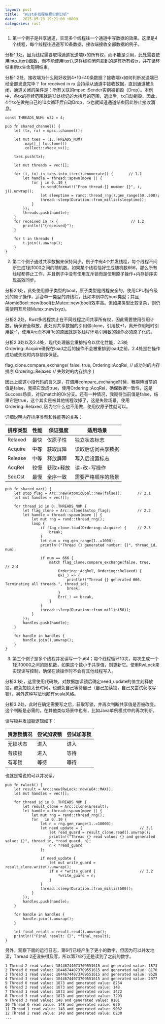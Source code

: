 ```yaml
---
layout: post
title:  "Rust多线程编程实例分析"
date:   2025-05-28 19:21:00 +0800
categories: rust
---
```


1. 第一个例子是共享通道，实现多个线程往一个通道中写数据的效果。这里是4个线程，每个线程往通道写10条数据，接收端接收全部数据的例子。

分析1.1处，因为线程需要取得通道发送端tx的所有权，而不能是引用，此处需要使用into_iter()函数，而不能使用iter(),这样线程闭包拿到的是有所有权tx，并在循环结束后tx生命周期结束。

分析1.2处，接收端为什么刚好收到4*10=40条数据？接收端rx如何判断发送端已经全部发送完毕？
for received in rx 会持续从通道中接收数据，直到通道被关闭，通道关闭的条件是：所有关联的mpsc::Sender实例被销毁（Drop）。本例中，各tx的存续范围就是1.1处标记的大括号的范围，退出后，tx自动销毁。因此，4个tx在做完自己的10次循环后自动Drop，rx也就知道通道结束因此停止接收消息。

```
const THREADS_NUM: u32 = 4;

pub fn shared_channel() {
    let (tx, rx) = mpsc::channel();

    let mut txes = (1..THREADS_NUM)
        .map(|_| tx.clone())
        .collect::<Vec<_>>();

    txes.push(tx);

    let mut threads = vec![];

    for (i, tx) in txes.into_iter().enumerate() {       // 1.1
        let handle = thread::spawn(move || { 
            for j in 0..10 {
                tx.send(format!("From thread-{} number {}", i, j)).unwrap();
                let sleeptime = rand::thread_rng().gen_range(50..500);
                thread::sleep(Duration::from_millis(sleeptime));
            }
        });
        threads.push(handle);
    }
    for received in rx {                                 // 1.2 
        println!("{received}");
    }

    for t in threads {
        t.join().unwrap();
    }
}
```

2. 第二个例子通过共享数据来保持同步。例子中有4个并发线程，每个线程不间断生成1到1000之间的随机数。如果某个线程恰好生成随机数666，那么所有线程都停止工作。并且例子中没有使用互斥锁而是使用原子操作+内存排序实现高效同步。

分析2.1处，此处使用原子类型的bool，原子类型是线程安全的，使用CPU指令级别的原子操作，适合单一类型的跨线程，比如本例中的bool类型；并且AtomicBool::new(bool)比Mutex::new(bool)效率高。但如果类型比较复杂，则仍需使用互斥锁Mutex::new(xyz)。

分析2.2处，Rust多线程禁止在不同线程之间共享所有权，因此需要使用引用计数，确保安全释放。此处对共享数据的引用做clone，引用数+1，离开作用域时引用数-1，使用Arc而不用Rc的原因就是多线程环境引用数的操作必须原子化的。

分析2.3处以及2.4处，现代处理器会重排指令以优化性能，2.3处Ordering::Acquire确保在load之后的操作不会被重排到load之前，2.4处是在操作成功或失败时内存排序保证。

flag_clone.compare_exchange(
    false, true,
    Ordering::AcqRel,  // 成功时的内存排序
    Ordering::Relaxed  // 失败时的内存排序
)

因此上面这小段代码的含义是，在调用compare_exchange时候，我期待当前的值是false，我把它改成true，使用Ordering::AcqRel，确保数据一致性，这是Success场景，对应match的Ok分支。还有一种情况，我期待当前值是false，结果它是true，这个其实是被其他线程改掉了，这是失败场景，使用Ordering::Relaxed, 因为它什么也不用做，使用仅原子性就可以。

详细说明内存排序类型和性能等的关系：

| 排序类型 | 性能 | 保证强度 | 适用场景 |
| ---- | ---- | ---- | ---- |
| Relaxed | 最快 | 仅原子性 | 独立状态标志 |
| Acquire | 中等 | 获取屏障 | 读取后访问共享数据 |
| Release | 中等 | 释放屏障 | 写入后设置标志 |
| AcqRel | 较慢 | 获取+释放 | 读-改-写操作 |
| SeqCst | 最慢 | 全序一致 | 需要严格顺序的场景 |


```
pub fn shared_var() {
    let stop_flag = Arc::new(AtomicBool::new(false));       // 2.1 
    let mut handles = vec![];

    for thread_id in 0..THREADS_NUM {
        let flag_clone = Arc::clone(&stop_flag);            // 2.2 
        let handle = thread::spawn(move || {
            let mut rng = rand::thread_rng();
            loop {
                if flag_clone.load(Ordering::Acquire) {     // 2.3 
                    break;
                }
                let num = rng.gen_range(1..=1000);
                println!("Thread {} generated number: {}", thread_id, num);
    
                if num == 666 {
                    match flag_clone.compare_exchange(false, true,       // 2.4
                        Ordering::AcqRel, Ordering::Relaxed) {  
                        Ok(_) => {
                            println!("Thread {} generated 666. Terminating all threads.", thread_id);
                            break;
                        }
                        Err(_) => break,
                    }
                }
                thread::sleep(Duration::from_millis(50));
            }
        });
        handles.push(handle);
    }

    for handle in handles {
        handle.join().unwrap();
    }
}
```

3. 第三个例子是多个线程并发读写一个u64；每个线程循环10次，每次生成一个1到10000之间的随机数，如果这个数小于共享值，则更新它。使用RwLock来实现读写控制，确保在读操作时不会有其他线程写入。

分析3.1处，这里使用代码块，对数据加读锁后确定need_update的值立刻释放锁，避免加锁太长时间，也避免自己等待自己（自己加读锁，自己又尝试获取写锁）。另外这种写法也颇有scala风格。

分析3.2处，此时在确定需要写之后，获取写锁，并再次判断共享值是否被改变。这个判断是必需的，在其他类似场景中也有，比如Java单例模式中的再次判断。

读写锁并发加锁逻辑如下：

| 资源锁情况 | 尝试加读锁 | 尝试加写锁 | 
| ---- | ---- | ---- |
| 无锁状态 | 进入 | 进入 |
| 有读锁 | 进入 | 等待 |
| 有写锁 | 等待 | 等待 |

也就是常说的可以并发读。

```
pub fn rwlock() {
    let result = Arc::new(RwLock::new(u64::MAX));
    let mut handles = vec![];

    for thread_id in 0..THREADS_NUM {
        let result_clone = Arc::clone(&result);
        let handle = thread::spawn(move || {
            let mut rng = rand::thread_rng();
            for _ in 0..10 {
                let n = rng.gen_range(1..=10000);
                let need_update = {                          // 3.1
                    let read_guard = result_clone.read().unwrap();
                    println!("Thread {} read value: {} and generated value: {}", thread_id, *read_guard, n);
                    n < *read_guard
                };

                if need_update {
                    let mut write_guard = result_clone.write().unwrap();
                    if n < *write_guard {                    // 3.2
                        *write_guard = n;
                    }
                }
                thread::sleep(Duration::from_millis(500));
            }
        });
        handles.push(handle);
    }

    for handle in handles {
        handle.join().unwrap();
    }

    let final_result = result.read().unwrap();
    println!("Final result: {}", *final_result);
}
```

另外，观察下面的运行日志，第6行已经产生了更小的数字，但因为可以并发地读，Thread 2还没来得及写，所以第7/8行还是读到了之前的数字。
```
1 Thread 2 read value: 18446744073709551615 and generated value: 1873
2 Thread 0 read value: 18446744073709551615 and generated value: 8170
3 Thread 1 read value: 18446744073709551615 and generated value: 8528
4 Thread 3 read value: 18446744073709551615 and generated value: 2977
5 Thread 0 read value: 1873 and generated value: 8254
6 Thread 2 read value: 1873 and generated value: 148
7 Thread 1 read value: 1873 and generated value: 3472
8 Thread 3 read value: 1873 and generated value: 7293
9 Thread 3 read value: 148 and generated value: 8101
10 Thread 0 read value: 148 and generated value: 630
11 Thread 1 read value: 148 and generated value: 9032
12 Thread 2 read value: 148 and generated value: 6230
...
```
